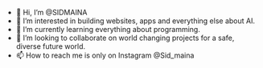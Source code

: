 - 👋 Hi, I’m @SIDMAINA
- 👀 I’m interested in building websites, apps and everything else about AI.
- 🌱 I’m currently learning everything about programming.
- 💞️ I’m looking to collaborate on world changing projects for a safe, diverse future world.
- 📫 How to reach me is only on Instagram @Sid_maina

<!---
SIDMAINA/SIDMAINA is a ✨ special ✨ repository because its `README.md` (this file) appears on your GitHub profile.
You can click the Preview link to take a look at your changes.
--->

